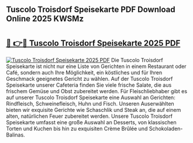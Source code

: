 ## Tuscolo Troisdorf Speisekarte PDF Download Online 2025 KWSMz

# <h2><a href="http://gc6sdoc.nevu.top/?p=Tuscolo+Troisdorf+Speisekarte">🔗 👉🔴 Tuscolo Troisdorf Speisekarte 2025 PDF</a></h2>

[![Tuscolo Troisdorf Speisekarte 2025 PDF](https://i.imgur.com/dBaPXMq.png)](http://gc6sdoc.nevu.top/?p=Tuscolo+Troisdorf+Speisekarte)
Die Tuscolo Troisdorf Speisekarte ist nicht nur eine Liste von Gerichten in einem Restaurant oder Café, sondern auch Ihre Möglichkeit, ein köstliches und für Ihren Geschmack geeignetes Gericht zu wählen. Auf der Tuscolo Troisdorf Speisekarte unserer Cafeteria finden Sie viele frische Salate, die aus frischem Gemüse und Obst zubereitet werden. Für Fleischliebhaber gibt es auf unserer Tuscolo Troisdorf Speisekarte eine Auswahl an Gerichten: Rindfleisch, Schweinefleisch, Huhn und Fisch. Unseren Auserwählten bieten wir exquisite Gerichte wie Schaschlik und Steak an, die auf einem alten, natürlichen Feuer zubereitet werden. Unsere Tuscolo Troisdorf Speisekarte umfasst eine große Auswahl an Desserts, von klassischen Torten und Kuchen bis hin zu exquisiten Crème Brûlée und Schokoladen-Balinas.
